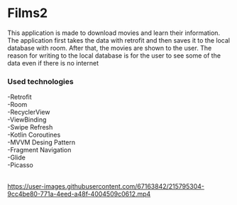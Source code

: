 # Films2
This application is made to download movies and learn their information. The application first takes the data with retrofit and then saves it to the local database with room. After that, the movies are shown to the user. The reason for writing to the local database is for the user to see some of the data even if there is no internet
<br>

### Used technologies<br>

-Retrofit<br>
-Room<br>
-RecyclerView<br>
-ViewBinding<br>
-Swipe Refresh<br>
-Kotlin Coroutines<br>
-MVVM Desing Pattern<br>
-Fragment Navigation<br>
-Glide<br>
-Picasso<br><br>

https://user-images.githubusercontent.com/67163842/215795304-9cc4be80-771a-4eed-a48f-4004509c0612.mp4

